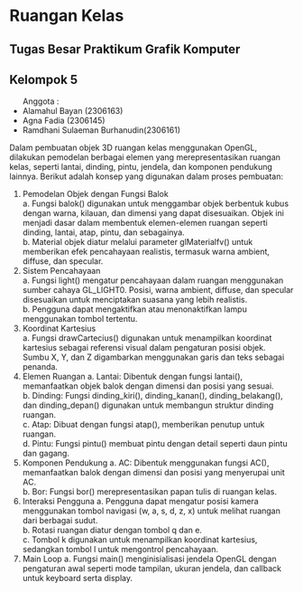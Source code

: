 <h1>Ruangan Kelas</h1>
<h2>Tugas Besar Praktikum Grafik Komputer</h2>
<h2>Kelompok 5</h2>
<ul> Anggota :
  <li>Alamahul Bayan (2306163)</li>
  <li>Agna Fadia (2306145)</li>
  <li>Ramdhani Sulaeman Burhanudin(2306161)</li>
</ul>

  Dalam pembuatan objek 3D ruangan kelas menggunakan OpenGL, dilakukan pemodelan berbagai elemen yang merepresentasikan ruangan kelas, seperti lantai, dinding, pintu, jendela, dan komponen pendukung lainnya. Berikut adalah konsep yang digunakan dalam proses pembuatan:
1. Pemodelan Objek dengan Fungsi Balok <br>
      a.	Fungsi balok() digunakan untuk menggambar objek berbentuk kubus dengan warna, kilauan, dan dimensi yang dapat disesuaikan. Objek ini menjadi dasar dalam membentuk elemen-elemen ruangan seperti dinding, lantai, atap, pintu, dan sebagainya. <br>
      b.	Material objek diatur melalui parameter glMaterialfv() untuk memberikan efek pencahayaan realistis, termasuk warna ambient, diffuse, dan specular. <br>
2. Sistem Pencahayaan <br>
      a.	Fungsi light() mengatur pencahayaan dalam ruangan menggunakan sumber cahaya GL_LIGHT0. Posisi, warna ambient, diffuse, dan specular disesuaikan untuk menciptakan suasana yang lebih realistis. <br>
      b.	Pengguna dapat mengaktifkan atau menonaktifkan lampu menggunakan tombol tertentu. <br>
3. Koordinat Kartesius <br>
      a.	Fungsi drawCartecius() digunakan untuk menampilkan koordinat kartesius sebagai referensi visual dalam pengaturan posisi objek. Sumbu X, Y, dan Z digambarkan menggunakan garis dan teks sebagai penanda. <br>
4. Elemen Ruangan
      a.	Lantai: Dibentuk dengan fungsi lantai(), memanfaatkan objek balok dengan dimensi dan posisi yang sesuai. <br>
      b.	Dinding: Fungsi dinding_kiri(), dinding_kanan(), dinding_belakang(), dan dinding_depan() digunakan untuk membangun struktur dinding ruangan. <br>
      c.	Atap: Dibuat dengan fungsi atap(), memberikan penutup untuk ruangan. <br>
      d.	Pintu: Fungsi pintu() membuat pintu dengan detail seperti daun pintu dan gagang. <br>
5. Komponen Pendukung
      a.	AC: Dibentuk menggunakan fungsi AC(), memanfaatkan balok dengan dimensi dan posisi yang menyerupai unit AC. <br>
      b.	Bor: Fungsi bor() merepresentasikan papan tulis di ruangan kelas. <br>
6. Interaksi Pengguna
      a.	Pengguna dapat mengatur posisi kamera menggunakan tombol navigasi (w, a, s, d, z, x) untuk melihat ruangan dari berbagai sudut. <br>
      b.	Rotasi ruangan diatur dengan tombol q dan e.<br>
      c.	Tombol k digunakan untuk menampilkan koordinat kartesius, sedangkan tombol l untuk mengontrol pencahayaan.<br>
7. Main Loop
      a.	Fungsi main() menginisialisasi jendela OpenGL dengan pengaturan awal seperti mode tampilan, ukuran jendela, dan callback untuk keyboard serta display.<br>
